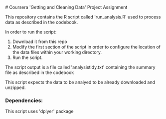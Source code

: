 # Coursera 'Getting and Cleaning Data' Project Assignment

This repository contains the R script called 'run_analysis.R' used to process data as described in the codebook.

In order to run the script:

1. Download it from this repo
2. Modify the first section of the script in order to configure the location of the data files within your working directory.
3. Run the script.

The script output is a file called 'analysistidy.txt' containing the summary file as described in the codebook

This script expects the data to be analyed to be already downloaded and unzipped.

### Dependencies:

This script uses 'dplyer' package



